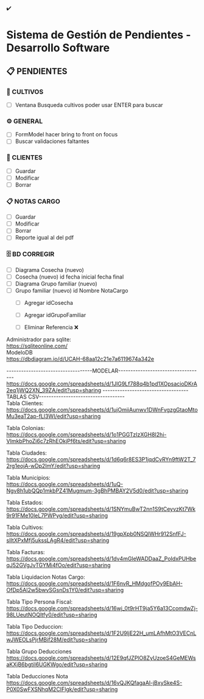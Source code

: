 ✔️
# Sistema de Gestión de Pendientes - Desarrollo Software

## 📋 PENDIENTES


### 🌱 CULTIVOS
- [ ] Ventana Busqueda cultivos poder usar ENTER para buscar

### ⚙️ GENERAL
- [ ] FormModel hacer bring to front on focus
- [ ] Buscar validaciones faltantes

### 👥 CLIENTES
- [ ] Guardar
- [ ] Modificar
- [ ] Borrar

### 📋 NOTAS CARGO
- [ ] Guardar
- [ ] Modificar
- [ ] Borrar
- [ ] Reporte igual al del pdf

### 🗄️ BD CORREGIR
- [ ] Diagrama Cosecha (nuevo)
- [ ] Cosecha (nuevo)
      id
      fecha inicial
      fecha final
- [ ] Diagrama Grupo familiar (nuevo)
- [ ] Grupo familiar (nuevo)
      id
      Nombre
      NotaCargo 
  - [ ] Agregar idCosecha
  - [ ] Agregar idGrupoFamiliar
  - [ ] Eliminar Referencia ❌





Administrador para sqlite:<br>
https://sqliteonline.com/<br>
ModeloDB<br>
https://dbdiagram.io/d/UCAH-68aa12c21e7a6119674a342e<br>

-----------------------------------MODELAR-----------------------------------<br>
https://docs.google.com/spreadsheets/d/1JlG9Lf788q4b1pd1XOpsacioDKrA2eq1jWQ2XN_39ZA/edit?usp=sharing
-----------------------------------TABLAS CSV-----------------------------------<br>
Tabla Clientes:<br>
https://docs.google.com/spreadsheets/d/1ujOmiiAunwv1DWnFvgzgGtaoMtoMu3eaT2ap-fLl3WI/edit?usp=sharing

Tabla Colonias:<br>
https://docs.google.com/spreadsheets/d/1o1PGGTzIzXGH8I2hi-VImkbPhoZi6c7zRhEOkjPf6ts/edit?usp=sharing

Tabla Ciudades:<br>
https://docs.google.com/spreadsheets/d/1d6q6r8ES3P1jqdCvRYn9ftW2T_72rg1eojA-wDp2ImY/edit?usp=sharing

Tabla Municipios:<br>
https://docs.google.com/spreadsheets/d/1uQ-Ngv8h1ubQQp1mkbPZ41Mugmum-3gBhPMBAY2V5d0/edit?usp=sharing

Tabla Estados:<br>
https://docs.google.com/spreadsheets/d/1SNYmuBwT2nn1S9tCeyvzKt7Wk9r91FMe10leL7PWPyg/edit?usp=sharing

Tabla Cultivos:<br>
https://docs.google.com/spreadsheets/d/19gpXpb0NSQlWHr912SnfFJ-sIItXPxMfj5ukssLAgR4/edit?usp=sharing

Tabla Facturas:<br>
https://docs.google.com/spreadsheets/d/1dv4mGIeWADDaaZ_PoIdxPUHbeqJ52GVgJvTGYMi4fOo/edit?usp=sharing

Tabla Liquidacion Notas Cargo:<br>
https://docs.google.com/spreadsheets/d/1F6nvR_HMdgofPOy9EbAH-OfDp5Al2w5bwvSGsnDs1Y0/edit?usp=sharing

Tabla Tipo Persona Fiscal:<br>
https://docs.google.com/spreadsheets/d/16wj_0t9rHT9ja5Y6a13CcomdwZj-98LUeutNOQItfy0/edit?usp=sharing

Tabla Tipo Deduccion:<br>
https://docs.google.com/spreadsheets/d/1F2U9ljE22H_umLAfhMtO3VECnLwJWEOLsPjrMBif28M/edit?usp=sharing

Tabla Grupo Deducciones<br>
https://docs.google.com/spreadsheets/d/12E9qfJZPlO8ZyUzoeS4GeMEWsaKXjB6bgtiI6UGKWgo/edit?usp=sharing

Tabla Deducciones Nota<br>
https://docs.google.com/spreadsheets/d/16vQJKQfagaAl-jBxySke4S-P0X0SwFXSNhqM2CIFlgk/edit?usp=sharing
<br>
